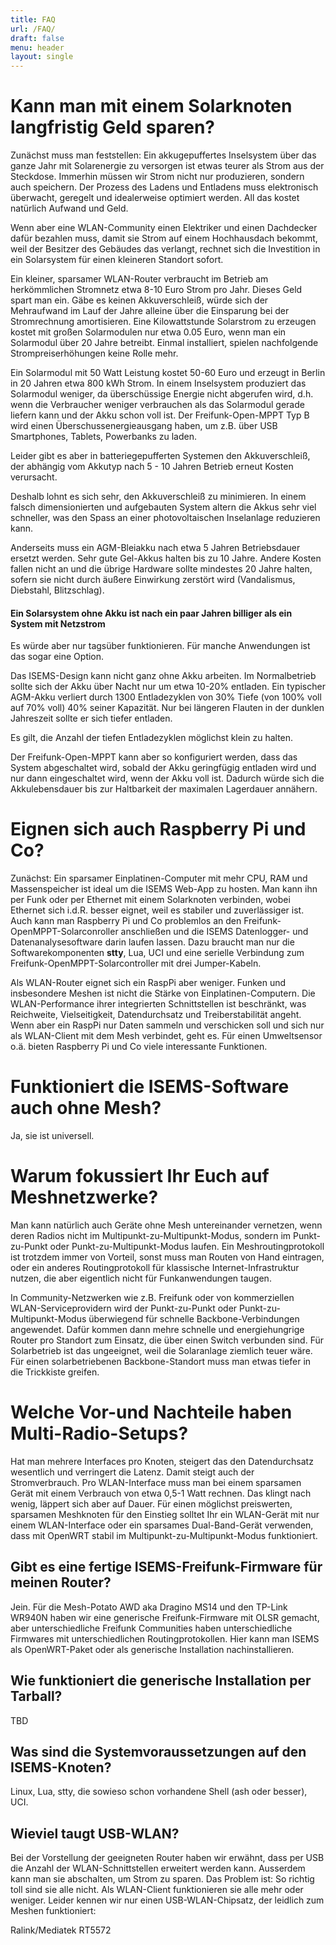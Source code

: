 ```yaml
---
title: FAQ
url: /FAQ/
draft: false
menu: header
layout: single
---
```


# Kann man mit einem Solarknoten langfristig Geld sparen?

Zunächst muss man feststellen: Ein akkugepuffertes Inselsystem über das ganze Jahr mit Solarenergie zu versorgen ist etwas teurer als Strom aus der Steckdose. Immerhin müssen wir Strom nicht nur produzieren, sondern auch speichern. Der Prozess des Ladens und Entladens muss elektronisch überwacht, geregelt und idealerweise optimiert werden. All das kostet natürlich Aufwand und Geld. 

Wenn aber eine WLAN-Community einen Elektriker und einen Dachdecker dafür bezahlen muss, damit sie Strom auf einem Hochhausdach bekommt, weil der Besitzer des Gebäudes das verlangt, rechnet sich die Investition in ein Solarsystem für einen kleineren Standort sofort.

Ein kleiner, sparsamer WLAN-Router verbraucht im Betrieb am herkömmlichen Stromnetz etwa 8-10 Euro Strom pro Jahr. Dieses Geld spart man ein. Gäbe es keinen Akkuverschleiß, würde sich der Mehraufwand im Lauf der Jahre alleine über die Einsparung bei der Stromrechnung amortisieren. Eine Kilowattstunde Solarstrom zu erzeugen kostet mit großen Solarmodulen nur etwa 0.05 Euro, wenn man ein Solarmodul über 20 Jahre betreibt. Einmal installiert, spielen nachfolgende Strompreiserhöhungen keine Rolle mehr. 

Ein Solarmodul mit 50 Watt Leistung kostet 50-60 Euro und erzeugt in Berlin in 20 Jahren etwa 800 kWh Strom. In einem Inselsystem produziert das Solarmodul weniger, da überschüssige Energie nicht abgerufen wird, d.h. wenn die Verbraucher weniger verbrauchen als das Solarmodul gerade liefern kann und der Akku schon voll ist. Der Freifunk-Open-MPPT Typ B wird einen Überschussenergieausgang haben, um z.B. über USB Smartphones, Tablets, Powerbanks zu laden.

Leider gibt es aber in batteriegepufferten Systemen den Akkuverschleiß, der abhängig vom Akkutyp nach 5 - 10 Jahren Betrieb erneut Kosten verursacht.

Deshalb lohnt es sich sehr, den Akkuverschleiß zu minimieren. In einem falsch dimensionierten und aufgebauten System altern die Akkus sehr viel schneller, was den Spass an einer photovoltaischen Inselanlage reduzieren kann.

Anderseits muss ein AGM-Bleiakku nach etwa 5 Jahren Betriebsdauer ersetzt werden. Sehr gute Gel-Akkus halten bis zu 10 Jahre. Andere Kosten fallen nicht an und die übrige Hardware sollte mindestes 20 Jahre halten, sofern sie nicht durch äußere Einwirkung zerstört wird (Vandalismus, Diebstahl, Blitzschlag).

#### Ein Solarsystem ohne Akku ist nach ein paar Jahren billiger als ein System mit Netzstrom

Es würde aber nur tagsüber funktionieren. Für manche Anwendungen ist das sogar eine Option. 

Das ISEMS-Design kann nicht ganz ohne Akku arbeiten. Im Normalbetrieb sollte sich der Akku über Nacht nur um etwa 10-20% entladen. Ein typischer AGM-Akku verliert durch 1300 Entladezyklen von 30% Tiefe (von 100% voll auf 70% voll) 40% seiner Kapazität. Nur bei längeren Flauten in der dunklen Jahreszeit sollte er sich tiefer entladen. 

Es gilt, die Anzahl der tiefen Entladezyklen möglichst klein zu halten.

Der Freifunk-Open-MPPT kann aber so konfiguriert werden, dass das System abgeschaltet wird, sobald der Akku geringfügig entladen wird und nur dann eingeschaltet wird, wenn der Akku voll ist. Dadurch würde sich die Akkulebensdauer bis zur Haltbarkeit der maximalen Lagerdauer annähern.


# Eignen sich auch Raspberry Pi und Co?

Zunächst: Ein sparsamer Einplatinen-Computer mit mehr CPU, RAM und Massenspeicher ist ideal um die ISEMS Web-App zu hosten. Man kann ihn per Funk oder per Ethernet mit einem Solarknoten verbinden, wobei Ethernet sich i.d.R. besser eignet, weil es stabiler und zuverlässiger ist. Auch kann man Raspberry Pi und Co problemlos an den Freifunk-OpenMPPT-Solarconroller anschließen und die ISEMS Datenlogger- und Datenanalysesoftware darin laufen lassen. Dazu braucht man nur die Softwarekomponenten **stty**, Lua, UCI und eine serielle Verbindung zum Freifunk-OpenMPPT-Solarcontroller mit drei Jumper-Kabeln.

Als WLAN-Router eignet sich ein RaspPi aber weniger. Funken und insbesondere Meshen ist nicht die Stärke von Einplatinen-Computern. Die WLAN-Performance ihrer integrierten Schnittstellen ist beschränkt, was Reichweite, Vielseitigkeit, Datendurchsatz und Treiberstabilität angeht. Wenn aber ein RaspPi nur Daten sammeln und verschicken soll und sich nur als WLAN-Client mit dem Mesh verbindet, geht es. Für einen Umweltsensor o.ä. bieten Raspberry Pi und Co viele interessante Funktionen.


# Funktioniert die ISEMS-Software auch ohne Mesh?

Ja, sie ist universell. 

# Warum fokussiert Ihr Euch auf Meshnetzwerke?

Man kann natürlich auch Geräte ohne Mesh untereinander vernetzen, wenn deren Radios nicht im Multipunkt-zu-Multipunkt-Modus, sondern im Punkt-zu-Punkt oder Punkt-zu-Multipunkt-Modus laufen. Ein Meshroutingprotokoll ist trotzdem immer von Vorteil, sonst muss man Routen von Hand eintragen, oder ein anderes Routingprotokoll für klassische Internet-Infrastruktur nutzen, die aber eigentlich nicht für Funkanwendungen taugen. 

In Community-Netzwerken wie z.B. Freifunk oder von kommerziellen WLAN-Serviceprovidern wird der Punkt-zu-Punkt oder Punkt-zu-Multipunkt-Modus überwiegend für schnelle Backbone-Verbindungen angewendet. Dafür kommen dann mehre schnelle und energiehungrige Router pro Standort zum Einsatz, die über einen Switch verbunden sind. Für Solarbetrieb ist das ungeeignet, weil die Solaranlage ziemlich teuer wäre. Für einen solarbetriebenen Backbone-Standort muss man etwas tiefer in die Trickkiste greifen.

# Welche Vor-und Nachteile haben Multi-Radio-Setups?

Hat man mehrere Interfaces pro Knoten, steigert das den Datendurchsatz wesentlich und verringert die Latenz. Damit steigt auch der Stromverbrauch. Pro WLAN-Interface muss man bei einem sparsamen Gerät mit einem Verbrauch von etwa 0,5-1 Watt rechnen. Das klingt nach wenig, läppert sich aber auf Dauer. Für einen möglichst preiswerten, sparsamen Meshknoten für den Einstieg solltet Ihr ein WLAN-Gerät mit nur einem WLAN-Interface oder ein sparsames Dual-Band-Gerät verwenden, dass mit OpenWRT stabil im Multipunkt-zu-Multipunkt-Modus funktioniert.

## Gibt es eine fertige ISEMS-Freifunk-Firmware für meinen Router?

Jein. Für die Mesh-Potato AWD aka Dragino MS14 und den TP-Link WR940N haben wir eine generische Freifunk-Firmware mit OLSR gemacht, aber unterschiedliche Freifunk Communities haben unterschiedliche Firmwares mit unterschiedlichen Routingprotokollen. Hier kann man ISEMS als OpenWRT-Paket oder als generische Installation nachinstallieren.

## Wie funktioniert die generische Installation per Tarball?

TBD

## Was sind die Systemvoraussetzungen auf den ISEMS-Knoten?

Linux, Lua, stty, die sowieso schon vorhandene Shell (ash oder besser), UCI.

## Wieviel taugt USB-WLAN?

Bei der Vorstellung der geeigneten Router haben wir erwähnt, dass per USB die Anzahl der WLAN-Schnittstellen erweitert werden kann. Ausserdem kann man sie abschalten, um Strom zu sparen. Das Problem ist: So richtig toll sind sie alle nicht. Als WLAN-Client funktionieren sie alle mehr oder weniger. Leider kennen wir nur einen USB-WLAN-Chipsatz, der leidlich zum Meshen funktioniert: 

Ralink/Mediatek RT5572

